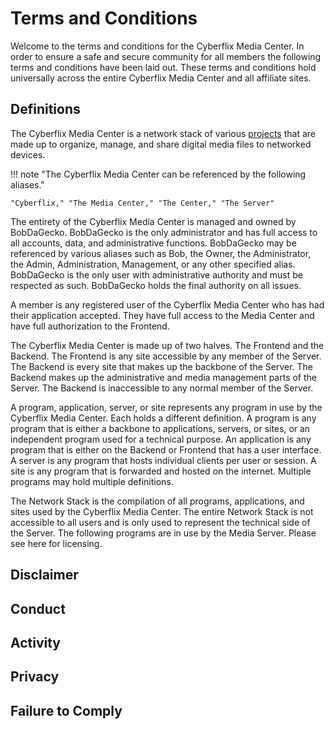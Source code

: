 # Terms and Conditions
Welcome to the terms and conditions for the Cyberflix Media Center. In order to ensure a safe and secure community for all members the following terms and conditions have been laid out. These terms and conditions hold universally across the entire Cyberflix Media Center and all affiliate sites.

## Definitions
The Cyberflix Media Center is a network stack of various [projects](https://docs.cyberflix.io/about/license/#included-projects) that are made up to organize, manage, and share digital media files to networked devices.
  
!!! note "The Cyberflix Media Center can be referenced by the following aliases."

    "Cyberflix," "The Media Center," "The Center," "The Server"

The entirety of the Cyberflix Media Center is managed and owned by BobDaGecko. BobDaGecko is the only administrator and has full access to all accounts, data, and administrative functions. BobDaGecko may be referenced by various aliases such as Bob, the Owner, the Administrator, the Admin, Administration, Management, or any other specified alias. BobDaGecko is the only user with administrative authority and must be respected as such. BobDaGecko holds the final authority on all issues.

A member is any registered user of the Cyberflix Media Center who has had their application accepted. They have full access to the Media Center and have full authorization to the Frontend.

The Cyberflix Media Center is made up of two halves. The Frontend and the Backend. The Frontend is any site accessible by any member of the Server. The Backend is every site that makes up the backbone of the Server. The Backend makes up the administrative and media management parts of the Server. The Backend is inaccessible to any normal member of the Server.

A program, application, server, or site represents any program in use by the Cyberflix Media Center. Each holds a different definition. A program is any program that is either a backbone to applications, servers, or sites, or an independent program used for a technical purpose. An application is any program that is either on the Backend or Frontend that has a user interface. A server is any program that hosts individual clients per user or session. A site is any program that is forwarded and hosted on the internet. Multiple programs may hold multiple definitions.

The Network Stack is the compilation of all programs, applications, and sites used by the Cyberflix Media Center. The entire Network Stack is not accessible to all users and is only used to represent the technical side of the Server. The following programs are in use by the Media Server. Please see here for licensing.

## Disclaimer

## Conduct

## Activity

## Privacy

## Failure to Comply
